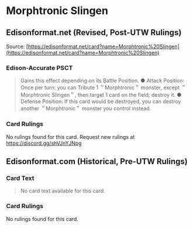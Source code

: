 # Morphtronic Slingen

## Edisonformat.net (Revised, Post-UTW Rulings)

Source: [https://edisonformat.net/card?name=Morphtronic%20Slingen](https://edisonformat.net/card?name=Morphtronic%20Slingen)

### Edison-Accurate PSCT

> Gains this effect depending on its Battle Position.
> ● Attack Position: Once per turn: you can Tribute 1 ＂Morphtronic＂ monster, except ＂Morphtronic Slingen＂, then target 1 card on the field; destroy it.
> ● Defense Position: If this card would be destroyed, you can destroy another ＂Morphtronic＂ monster you control instead.

### Card Rulings

No rulings found for this card. Request new rulings at https://discord.gg/shVJnYJNpg


## Edisonformat.com (Historical, Pre-UTW Rulings)

### Card Text

> No card text available for this card.

### Card Rulings

No rulings found for this card.


